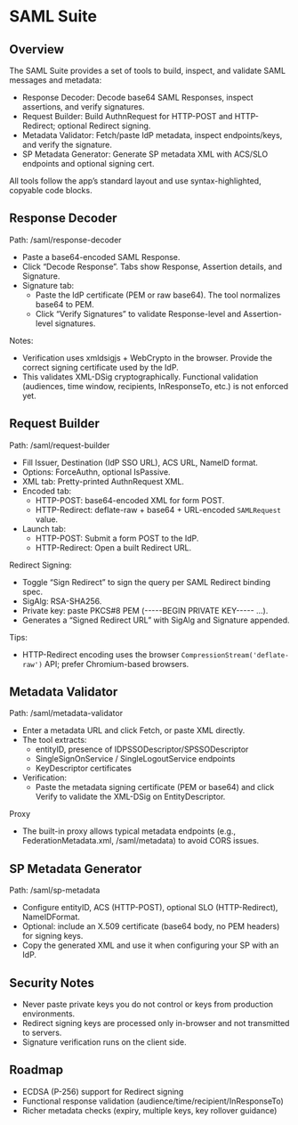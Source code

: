 # SAML Suite

## Overview

The SAML Suite provides a set of tools to build, inspect, and validate SAML messages and metadata:

- Response Decoder: Decode base64 SAML Responses, inspect assertions, and verify signatures.
- Request Builder: Build AuthnRequest for HTTP-POST and HTTP-Redirect; optional Redirect signing.
- Metadata Validator: Fetch/paste IdP metadata, inspect endpoints/keys, and verify the signature.
- SP Metadata Generator: Generate SP metadata XML with ACS/SLO endpoints and optional signing cert.

All tools follow the app’s standard layout and use syntax-highlighted, copyable code blocks.

## Response Decoder

Path: /saml/response-decoder

- Paste a base64-encoded SAML Response.
- Click “Decode Response”. Tabs show Response, Assertion details, and Signature.
- Signature tab:
  - Paste the IdP certificate (PEM or raw base64). The tool normalizes base64 to PEM.
  - Click “Verify Signatures” to validate Response-level and Assertion-level signatures.

Notes:

- Verification uses xmldsigjs + WebCrypto in the browser. Provide the correct signing certificate used by the IdP.
- This validates XML-DSig cryptographically. Functional validation (audiences, time window, recipients, InResponseTo, etc.) is not enforced yet.

## Request Builder

Path: /saml/request-builder

- Fill Issuer, Destination (IdP SSO URL), ACS URL, NameID format.
- Options: ForceAuthn, optional IsPassive.
- XML tab: Pretty-printed AuthnRequest XML.
- Encoded tab:
  - HTTP-POST: base64-encoded XML for form POST.
  - HTTP-Redirect: deflate-raw + base64 + URL-encoded `SAMLRequest` value.
- Launch tab:
  - HTTP-POST: Submit a form POST to the IdP.
  - HTTP-Redirect: Open a built Redirect URL.

Redirect Signing:

- Toggle “Sign Redirect” to sign the query per SAML Redirect binding spec.
- SigAlg: RSA-SHA256.
- Private key: paste PKCS#8 PEM (-----BEGIN PRIVATE KEY----- ...).
- Generates a “Signed Redirect URL” with SigAlg and Signature appended.

Tips:

- HTTP-Redirect encoding uses the browser `CompressionStream('deflate-raw')` API; prefer Chromium-based browsers.

## Metadata Validator

Path: /saml/metadata-validator

- Enter a metadata URL and click Fetch, or paste XML directly.
- The tool extracts:
  - entityID, presence of IDPSSODescriptor/SPSSODescriptor
  - SingleSignOnService / SingleLogoutService endpoints
  - KeyDescriptor certificates
- Verification:
  - Paste the metadata signing certificate (PEM or base64) and click Verify to validate the XML-DSig on EntityDescriptor.

Proxy

- The built-in proxy allows typical metadata endpoints (e.g., FederationMetadata.xml, /saml/metadata) to avoid CORS issues.

## SP Metadata Generator

Path: /saml/sp-metadata

- Configure entityID, ACS (HTTP-POST), optional SLO (HTTP-Redirect), NameIDFormat.
- Optional: include an X.509 certificate (base64 body, no PEM headers) for signing keys.
- Copy the generated XML and use it when configuring your SP with an IdP.

## Security Notes

- Never paste private keys you do not control or keys from production environments.
- Redirect signing keys are processed only in-browser and not transmitted to servers.
- Signature verification runs on the client side.

## Roadmap

- ECDSA (P-256) support for Redirect signing
- Functional response validation (audience/time/recipient/InResponseTo)
- Richer metadata checks (expiry, multiple keys, key rollover guidance)
